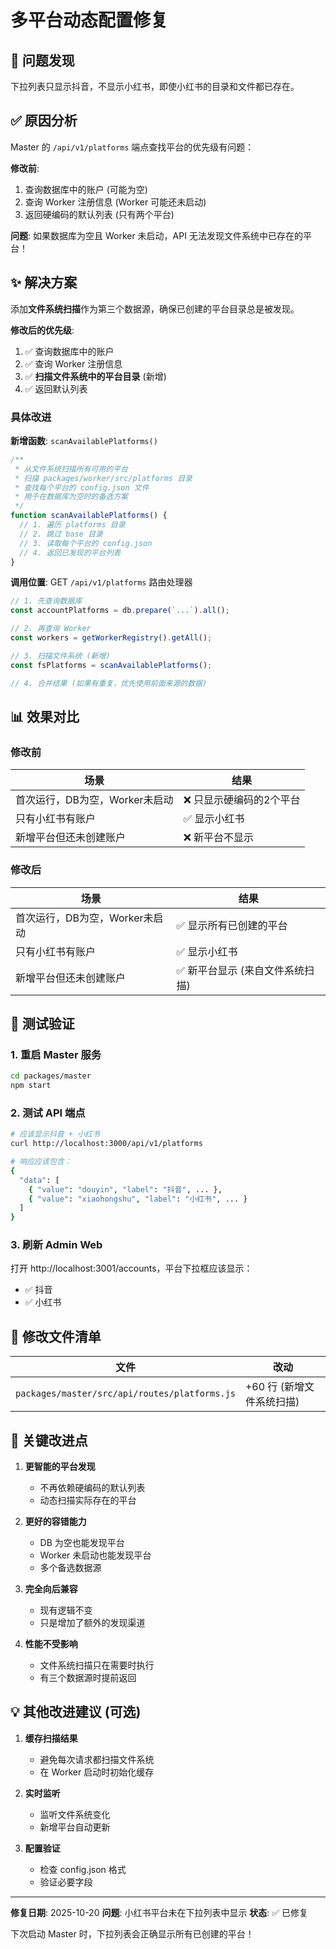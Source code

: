 # 多平台动态配置修复

## 🔧 问题发现

下拉列表只显示抖音，不显示小红书，即使小红书的目录和文件都已存在。

## ✅ 原因分析

Master 的 `/api/v1/platforms` 端点查找平台的优先级有问题：

**修改前**:
1. 查询数据库中的账户 (可能为空)
2. 查询 Worker 注册信息 (Worker 可能还未启动)
3. 返回硬编码的默认列表 (只有两个平台)

**问题**: 如果数据库为空且 Worker 未启动，API 无法发现文件系统中已存在的平台！

## ✨ 解决方案

添加**文件系统扫描**作为第三个数据源，确保已创建的平台目录总是被发现。

**修改后的优先级**:
1. ✅ 查询数据库中的账户
2. ✅ 查询 Worker 注册信息
3. ✅ **扫描文件系统中的平台目录** (新增)
4. ✅ 返回默认列表

### 具体改进

**新增函数**: `scanAvailablePlatforms()`

```javascript
/**
 * 从文件系统扫描所有可用的平台
 * 扫描 packages/worker/src/platforms 目录
 * 查找每个平台的 config.json 文件
 * 用于在数据库为空时的备选方案
 */
function scanAvailablePlatforms() {
  // 1. 遍历 platforms 目录
  // 2. 跳过 base 目录
  // 3. 读取每个平台的 config.json
  // 4. 返回已发现的平台列表
}
```

**调用位置**: GET `/api/v1/platforms` 路由处理器

```javascript
// 1. 先查询数据库
const accountPlatforms = db.prepare(`...`).all();

// 2. 再查询 Worker
const workers = getWorkerRegistry().getAll();

// 3. 扫描文件系统 (新增)
const fsPlatforms = scanAvailablePlatforms();

// 4. 合并结果 (如果有重复，优先使用前面来源的数据)
```

## 📊 效果对比

### 修改前

| 场景 | 结果 |
|------|------|
| 首次运行，DB为空，Worker未启动 | ❌ 只显示硬编码的2个平台 |
| 只有小红书有账户 | ✅ 显示小红书 |
| 新增平台但还未创建账户 | ❌ 新平台不显示 |

### 修改后

| 场景 | 结果 |
|------|------|
| 首次运行，DB为空，Worker未启动 | ✅ 显示所有已创建的平台 |
| 只有小红书有账户 | ✅ 显示小红书 |
| 新增平台但还未创建账户 | ✅ 新平台显示 (来自文件系统扫描) |

## 🚀 测试验证

### 1. 重启 Master 服务

```bash
cd packages/master
npm start
```

### 2. 测试 API 端点

```bash
# 应该显示抖音 + 小红书
curl http://localhost:3000/api/v1/platforms

# 响应应该包含：
{
  "data": [
    { "value": "douyin", "label": "抖音", ... },
    { "value": "xiaohongshu", "label": "小红书", ... }
  ]
}
```

### 3. 刷新 Admin Web

打开 http://localhost:3001/accounts，平台下拉框应该显示：
- ✅ 抖音
- ✅ 小红书

## 📝 修改文件清单

| 文件 | 改动 |
|------|------|
| `packages/master/src/api/routes/platforms.js` | +60 行 (新增文件系统扫描) |

## 🎯 关键改进点

1. **更智能的平台发现**
   - 不再依赖硬编码的默认列表
   - 动态扫描实际存在的平台

2. **更好的容错能力**
   - DB 为空也能发现平台
   - Worker 未启动也能发现平台
   - 多个备选数据源

3. **完全向后兼容**
   - 现有逻辑不变
   - 只是增加了额外的发现渠道

4. **性能不受影响**
   - 文件系统扫描只在需要时执行
   - 有三个数据源时提前返回

## 💡 其他改进建议 (可选)

1. **缓存扫描结果**
   - 避免每次请求都扫描文件系统
   - 在 Worker 启动时初始化缓存

2. **实时监听**
   - 监听文件系统变化
   - 新增平台自动更新

3. **配置验证**
   - 检查 config.json 格式
   - 验证必要字段

---

**修复日期**: 2025-10-20
**问题**: 小红书平台未在下拉列表中显示
**状态**: ✅ 已修复

下次启动 Master 时，下拉列表会正确显示所有已创建的平台！
